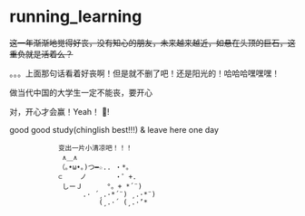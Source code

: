 # running_learning
<del>这一年渐渐地觉得好丧，没有知心的朋友，未来越来越近，如悬在头顶的巨石，这重负就是活着么？ </del>

  。。。上面那句话看着好丧啊！但是就不删了吧！还是阳光的！哈哈哈嘿嘿嘿！
  
  
  
  做当代中国的大学生一定不能丧，要开心
  
  
  对，开心才会赢！Yeah！       :fu:!
  
good good study(chinglish best!!!) & leave here one day

                变出一片小清凉吧！！！
                 ∧＿∧
                （｡•ω•｡)つ━☆.. ・*。
                ⊂　　 ノ 　 　　・゜+.
                 しーＪ　 　　°。+ *´¨)
                      .· ´¸.·*´¨) ¸.·*¨)
                          (¸.·´ (¸.·’*
 
